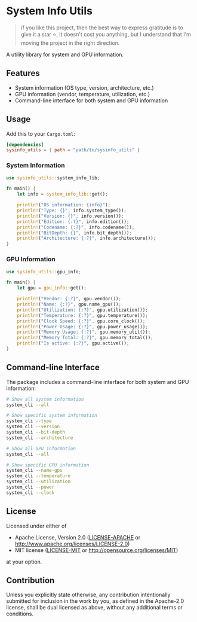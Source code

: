 # System Info Utils
>if you like this project, then the best way to express gratitude is to give it a star ⭐, it doesn't cost you anything, but I understand that I'm moving the project in the right direction.

A utility library for system and GPU information.

## Features

- System information (OS type, version, architecture, etc.)
- GPU information (vendor, temperature, utilization, etc.)
- Command-line interface for both system and GPU information

## Usage

Add this to your `Cargo.toml`:

```toml
[dependencies]
sysinfo_utils = { path = "path/to/sysinfo_utils" }
```

### System Information

```rust
use sysinfo_utils::system_info_lib;

fn main() {
    let info = system_info_lib::get();

    println!("OS information: {info}");
    println!("Type: {}", info.system_type());
    println!("Version: {}", info.version());
    println!("Edition: {:?}", info.edition());
    println!("Codename: {:?}", info.codename());
    println!("BitDepth: {}", info.bit_depth());
    println!("Architecture: {:?}", info.architecture());
}
```

### GPU Information

```rust
use sysinfo_utils::gpu_info;

fn main() {
    let gpu = gpu_info::get();

    println!("Vendor: {:?}", gpu.vendor());
    println!("Name: {:?}", gpu.name_gpu());
    println!("Utilization: {:?}", gpu.utilization());
    println!("Temperature: {:?}", gpu.temperature());
    println!("Clock Speed: {:?}", gpu.core_clock());
    println!("Power Usage: {:?}", gpu.power_usage());
    println!("Memory Usage: {:?}", gpu.memory_util());
    println!("Memory Total: {:?}", gpu.memory_total());
    println!("Is active: {:?}", gpu.active());
}
```

## Command-line Interface

The package includes a command-line interface for both system and GPU information:

```bash
# Show all system information
system_cli --all

# Show specific system information
system_cli --type
system_cli --version
system_cli --bit-depth
system_cli --architecture

# Show all GPU information
system_cli --all

# Show specific GPU information
system_cli --name-gpu
system_cli --temperature
system_cli --utilization
system_cli --power
system_cli --clock
```

## License

Licensed under either of

 * Apache License, Version 2.0 ([LICENSE-APACHE](LICENSE-APACHE) or http://www.apache.org/licenses/LICENSE-2.0)
 * MIT license ([LICENSE-MIT](LICENSE-MIT) or http://opensource.org/licenses/MIT)

at your option.

## Contribution

Unless you explicitly state otherwise, any contribution intentionally submitted
for inclusion in the work by you, as defined in the Apache-2.0 license, shall be
dual licensed as above, without any additional terms or conditions.
